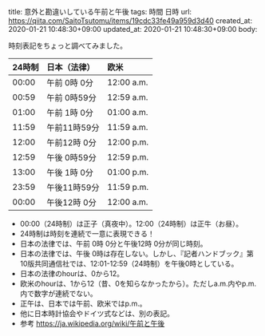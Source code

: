 title: 意外と勘違いしている午前と午後
tags: 時間 日時
url: https://qiita.com/SaitoTsutomu/items/19cdc33fe49a959d3d40
created_at: 2020-01-21 10:48:30+09:00
updated_at: 2020-01-21 10:48:30+09:00
body:

時刻表記をちょっと調べてみました。

24時制 | 日本（法律） |      欧米
:----- | :----------- | :---------
 00:00 | 午前 0時 0分 | 12:00 a.m.
 00:59 | 午前 0時59分 | 12:59 a.m.
 01:00 | 午前 1時 0分 | 01:00 a.m.
 11:59 | 午前11時59分 | 11:59 a.m.
 12:00 | 午前12時 0分 | 12:00 p.m.
 12:59 | 午後 0時59分 | 12:59 p.m.
 13:00 | 午後 1時 0分 | 01:00 p.m.
 23:59 | 午後11時59分 | 11:59 p.m.
 00:00 | 午後12時 0分 | 12:00 a.m.

- 00:00（24時制）は正子（真夜中）。12:00（24時制）は正牛（お昼）。
- 24時制は時刻を連続で一意に表現できる！
- 日本の法律では、午前 0時 0分と午後12時 0分が同じ時刻。
- 日本の法律では、午後 0時は存在しない。しかし、『記者ハンドブック』第10版共同通信社では、12:01-12:59（24時制）を午後0時としている。
- 日本の法律のhourは、0から12。
- 欧米のhourは、1から12（昔、0を知らなかったから）。ただしa.m.内やp.m.内で数字が連続でない。
- 正午は、日本では午前、欧米ではp.m.。
- 他に日本時計協会やドイツ式などは、別の表記。
- 参考 https://ja.wikipedia.org/wiki/午前と午後

